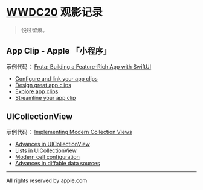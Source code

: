 # [WWDC20](https://developer.apple.com/wwdc20/sessions/) 观影记录

> 悦过留痕。

## App Clip - Apple 「小程序」

示例代码： [Fruta: Building a Feature-Rich App with SwiftUI](./FrutaBuildingAFeatureRichAppWithSwiftUI)

- [Configure and link your app clips](https://developer.apple.com/videos/play/wwdc2020/10146/)
- [Design great app clips](https://developer.apple.com/videos/play/wwdc2020/10172)
- [Explore app clips](https://developer.apple.com/videos/play/wwdc2020/10174)
- [Streamline your app clip](https://developer.apple.com/videos/play/wwdc2020/10120)

## UICollectionView

示例代码： [Implementing Modern Collection Views](./ImplementingModernCollectionViews)

- [Advances in UICollectionView](https://developer.apple.com/videos/play/wwdc2020/10097/)
- [Lists in UICollectionView](https://developer.apple.com/videos/play/wwdc2020/10026/)
- [Modern cell configuration](https://developer.apple.com/videos/play/wwdc2020/10027/)
- [Advances in diffable data sources](https://developer.apple.com/videos/play/wwdc2020/10045/)

--------------------------------------------------------------------------------

All rights reserved by apple.com

